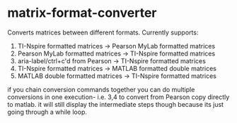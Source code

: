 # matrix-format-converter
Converts matrices between different formats. 
Currently supports:
1. TI-Nspire formatted matrices -> Pearson MyLab formatted matrices
2. Pearson MyLab formatted matrices -> TI-Nspire formatted matrices
3. aria-label/ctrl+c'd from Pearson -> TI-Nspire formatted matrices
4. TI-Nspire formatted matrices -> MATLAB formatted double matrices 
5. MATLAB double formatted matrices -> TI-Nspire formatted matrices

if you chain conversion commands together you can do multiple conversions in one execution- i.e. 3,4 to convert from Pearson copy directly to matlab. it will still display the intermediate steps though because its just going through a while loop.
